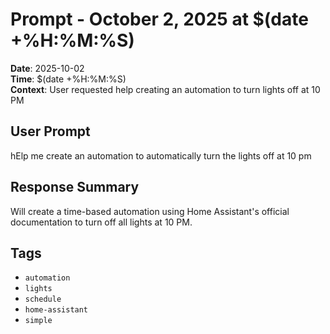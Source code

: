 # Prompt - October 2, 2025 at $(date +%H:%M:%S)

**Date**: 2025-10-02  
**Time**: $(date +%H:%M:%S)  
**Context**: User requested help creating an automation to turn lights off at 10 PM

## User Prompt

hElp me create an automation to automatically turn the lights off at 10 pm

## Response Summary

Will create a time-based automation using Home Assistant's official documentation to turn off all lights at 10 PM.

## Tags

- `automation`
- `lights`
- `schedule`
- `home-assistant`
- `simple`
